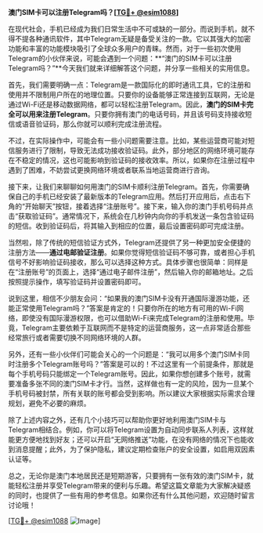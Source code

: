 **澳门SIM卡可以注册Telegram吗？[[TG💪+ @esim1088](https://t.me/s/esim1088)]**

在现代社会，手机已经成为我们日常生活中不可或缺的一部分。而说到手机，就不得不提各种通讯软件，其中Telegram无疑是备受关注的一款。它以其强大的加密功能和丰富的功能模块吸引了全球众多用户的青睐。然而，对于一些初次使用Telegram的小伙伴来说，可能会遇到一个问题：**“澳门的SIM卡可以注册Telegram吗？”**今天我们就来详细解答这个问题，并分享一些相关的实用信息。

首先，我们需要明确一点：Telegram是一款国际化的即时通讯工具，它的注册和使用并不限制用户所在的地理位置。只要你的设备能够正常连接到互联网，无论是通过Wi-Fi还是移动数据网络，都可以轻松注册Telegram。因此，**澳门的SIM卡完全可以用来注册Telegram**。只要你拥有澳门的电话号码，并且该号码支持接收短信或语音验证码，那么你就可以顺利完成注册流程。

不过，在实际操作中，可能会有一些小问题需要注意。比如，某些运营商可能对短信服务进行了限制，导致无法成功接收验证码。此外，部分地区的网络环境可能存在不稳定的情况，这也可能影响到验证码的接收效率。所以，如果你在注册过程中遇到了困难，不妨尝试更换网络环境或者联系当地运营商进行咨询。

接下来，让我们来聊聊如何用澳门的SIM卡顺利注册Telegram。首先，你需要确保自己的手机已经安装了最新版本的Telegram应用。然后打开应用后，点击右下角的“开始聊天”按钮，接着选择“注册账号”。接下来，输入你的澳门手机号码并点击“获取验证码”。通常情况下，系统会在几秒钟内向你的手机发送一条包含验证码的短信。收到验证码后，将其输入到相应的位置，最后设置密码即可完成注册。

当然啦，除了传统的短信验证方式外，Telegram还提供了另一种更加安全便捷的注册方法——**通过电邮验证注册**。如果你觉得短信验证码不够可靠，或者担心手机信号不好影响验证码接收，那么可以选择这种方式。具体步骤也很简单：同样是在“注册账号”的页面上，选择“通过电子邮件注册”，然后输入你的邮箱地址。之后按照提示操作，填写验证码并设置密码即可。

说到这里，相信不少朋友会问：“如果我的澳门SIM卡没有开通国际漫游功能，还能正常使用Telegram吗？”答案是肯定的！只要你所在的地方有可用的Wi-Fi网络，即使没有国际漫游权限，也可以借助Wi-Fi来完成Telegram的注册和使用。毕竟，Telegram主要依赖于互联网而不是特定的运营商服务，这一点非常适合那些经常旅行或者需要切换不同网络环境的人群。

另外，还有一些小伙伴们可能会关心的一个问题是：“我可以用多个澳门SIM卡同时注册多个Telegram账号吗？”答案是可以的！不过这里有一个前提条件，那就是每个手机号码只能绑定一个Telegram账号。因此，如果你想创建多个账号，就需要准备多张不同的澳门SIM卡才行。当然，这样做也有一定的风险，因为一旦某个手机号码被封禁，所有关联的账号都会受到影响。所以建议大家根据实际需求合理规划，避免不必要的麻烦。

除了上述内容之外，还有几个小技巧可以帮助你更好地利用澳门SIM卡与Telegram相结合。例如，你可以将Telegram设置为自动同步联系人列表，这样就能更方便地找到好友；还可以开启“无网络推送”功能，在没有网络的情况下也能收到消息提醒；此外，为了保护隐私，建议定期检查账户的安全设置，如启用双因素认证等。

总之，无论你是澳门本地居民还是短期游客，只要拥有一张有效的澳门SIM卡，就能轻松注册并享受Telegram带来的便利与乐趣。希望这篇文章能为大家解决疑惑的同时，也提供了一些有用的参考信息。如果你还有什么其他问题，欢迎随时留言讨论哦！

[[TG💪+ @esim1088](https://t.me/s/esim1088) ![Image](https://i.postimg.cc/4NQfJmqS/Snipaste-2025-05-13-00-14-12.png)]